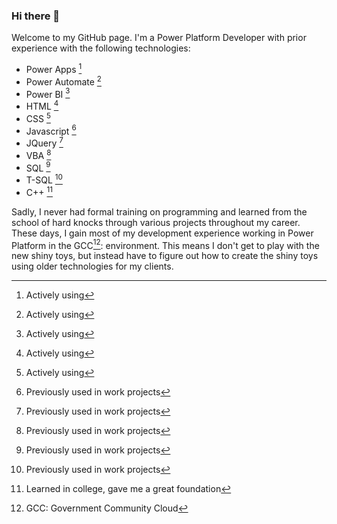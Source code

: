 ### Hi there 👋

Welcome to my GitHub page. I'm a Power Platform Developer with prior experience with the following technologies:

- Power Apps [^1]
- Power Automate [^1]
- Power BI [^1]
- HTML [^1]
- CSS [^1]
- Javascript [^2]
- JQuery [^2]
- VBA [^2]
- SQL [^2]
- T-SQL [^2]
- C++ [^3]

Sadly, I never had formal training on programming and learned from the school of hard knocks through various projects throughout my career. These days, I gain most of my development experience working in Power Platform in the GCC[^4]: environment. This means I don't get to play with the new shiny toys, but instead have to figure out how to create the shiny toys using older technologies for my clients.

[^1]: Actively using
[^2]: Previously used in work projects
[^3]: Learned in college, gave me a great foundation
[^4]: GCC: Government Community Cloud

<!--
**bwieland86/bwieland86** is a ✨ _special_ ✨ repository because its `README.md` (this file) appears on your GitHub profile.

Here are some ideas to get you started:

- 🔭 I’m currently working on ...
- 🌱 I’m currently learning ...
- 👯 I’m looking to collaborate on ...
- 🤔 I’m looking for help with ...
- 💬 Ask me about ...
- 📫 How to reach me: ...
- 😄 Pronouns: ...
- ⚡ Fun fact: ...
-->
